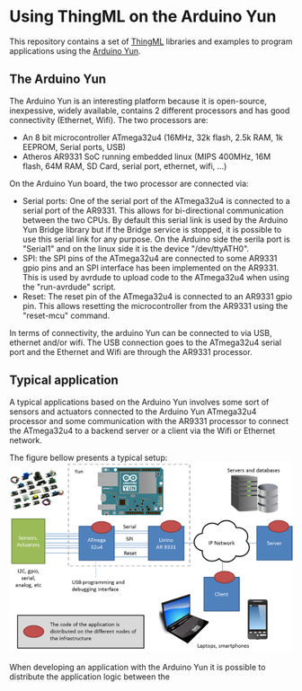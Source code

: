 # Using ThingML on the Arduino Yun

This repository contains a set of [ThingML][Link-ThingML] libraries and examples to program applications using the [Arduino Yun][Link-Yun].

## The Arduino Yun

The Arduino Yun is an interesting platform because it is open-source, inexpessive, widely available, contains 2 different processors and has good connectivity (Ethernet, Wifi). The two processors are:
* An 8 bit microcontroller ATmega32u4 (16MHz, 32k flash, 2.5k RAM, 1k EEPROM, Serial ports, USB)
* Atheros AR9331 SoC running embedded linux (MIPS 400MHz, 16M flash, 64M RAM, SD Card, serial port, ethernet, wifi, ...)

On the Arduino Yun board, the two processor are connected via:
* Serial ports: One of the serial port of the ATmega32u4 is connected to a serial port of the AR9331. This allows for bi-directional communication between the two CPUs. By default this serial link is used by the Arduino Yun Bridge library but if the Bridge service is stopped, it is possible to use this serial link for any purpose. On the Arduino side the serila port is "Serial1" and on the linux side it is the device "/dev/ttyATH0".
* SPI: the SPI pins of the ATmega32u4 are connected to some AR9331 gpio pins and an SPI interface has been implemented on the AR9331. This is used by avrdude to upload code to the ATmega32u4 when using the "run-avrdude" script.
* Reset: The reset pin of the ATmega32u4 is connected to an AR9331 gpio pin. This allows resetting the microcontroller from the AR9331 using the "reset-mcu" command.

In terms of connectivity, the arduino Yun can be connected to via USB, ethernet and/or wifi. The USB connection goes to the ATmega32u4 serial port and the Ethernet and Wifi are through the AR9331 processor.

## Typical application

A typical applications based on the Arduino Yun involves some sort of sensors and actuators connected to the Arduino Yun ATmega32u4 processor and some communication with the AR9331 processor to connect the ATmega32u4 to a backend server or a client via the Wifi or Ethernet network.

The figure bellow presents a typical setup:
![Typical application using an Arduino Yun][Fig-Yun-App]

When developing an application with the Arduino Yun it is possible to distribute the application logic between the 

[Fig-Yun-App]: https://raw.githubusercontent.com/SINTEF-9012/Yun-ThingML/master/doc/Fig-Yun-App-600.png?token=756491__eyJzY29wZSI6IlJhd0Jsb2I6U0lOVEVGLTkwMTIvWXVuLVRoaW5nTUwvbWFzdGVyL2RvYy9GaWctWXVuLUFwcC02MDAucG5nIiwiZXhwaXJlcyI6MTQwMTI3Mzg2M30%3D--fcd1abca987eb52e17c15c80d097b48950a3b543

[Link-Yun]: http://arduino.cc/en/Main/ArduinoBoardYun?from=Main.ArduinoYUN

[Link-ThingML]: http://www.thingml.org 

